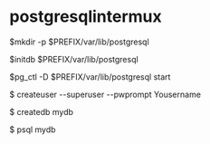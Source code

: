 # postgresqlintermux
$mkdir -p $PREFIX/var/lib/postgresql

$initdb $PREFIX/var/lib/postgresql

$pg_ctl -D $PREFIX/var/lib/postgresql start

$ createuser --superuser --pwprompt Yousername

$ createdb mydb

$ psql mydb
